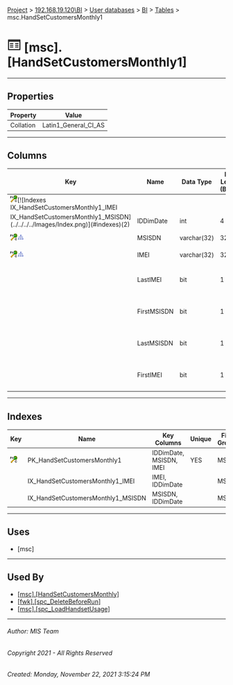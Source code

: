 #### 

[Project](../../../../index.md) > [192.168.19.120\\BI](../../../index.md) > [User databases](../../index.md) > [BI](../index.md) > [Tables](Tables.md) > msc.HandSetCustomersMonthly1

# ![Tables](../../../../Images/Table32.png) [msc].[HandSetCustomersMonthly1]

---

## <a name="#properties"></a>Properties

| Property | Value |
|---|---|
| Collation | Latin1_General_CI_AS |


---

## <a name="#columns"></a>Columns

| Key | Name | Data Type | Max Length (Bytes) | Nullability | Default | Description |
|---|---|---|---|---|---|---|
| [![Cluster Primary Key PK_HandSetCustomersMonthly1: IDDimDate\MSISDN\IMEI](../../../../Images/pkcluster.png)](#indexes)[![Indexes IX_HandSetCustomersMonthly1_IMEI
IX_HandSetCustomersMonthly1_MSISDN](../../../../Images/Index.png)](#indexes)(2) | IDDimDate | int | 4 | NOT NULL |  | _Date ID (see [fwk.DimDate](DimDate.md))_ |
| [![Cluster Primary Key PK_HandSetCustomersMonthly1: IDDimDate\MSISDN\IMEI](../../../../Images/pkcluster.png)](#indexes)[![Indexes IX_HandSetCustomersMonthly1_MSISDN](../../../../Images/Index.png)](#indexes) | MSISDN | varchar(32) | 32 | NOT NULL |  |  |
| [![Cluster Primary Key PK_HandSetCustomersMonthly1: IDDimDate\MSISDN\IMEI](../../../../Images/pkcluster.png)](#indexes)[![Indexes IX_HandSetCustomersMonthly1_IMEI](../../../../Images/Index.png)](#indexes) | IMEI | varchar(32) | 32 | NOT NULL |  |  |
|  | LastIMEI | bit | 1 | NOT NULL | ((0)) | _1 if its the last IMEI used by this MSISDN_ |
|  | FirstMSISDN | bit | 1 | NOT NULL | ((0)) | _1 if its the first MSISDN used by this IMEI_ |
|  | LastMSISDN | bit | 1 | NOT NULL | ((0)) | _1 if its the last MSISDN used by this IMEI_ |
|  | FirstIMEI | bit | 1 | NOT NULL | ((0)) | _1 if its the first IMEI used by this MSISDN_ |


---

## <a name="#indexes"></a>Indexes

| Key | Name | Key Columns | Unique | File Group |
|---|---|---|---|---|
| [![Cluster Primary Key PK_HandSetCustomersMonthly1: IDDimDate\MSISDN\IMEI](../../../../Images/pkcluster.png)](#indexes) | PK_HandSetCustomersMonthly1 | IDDimDate, MSISDN, IMEI | YES | MSC |
|  | IX_HandSetCustomersMonthly1_IMEI | IMEI, IDDimDate |  | MSC |
|  | IX_HandSetCustomersMonthly1_MSISDN | MSISDN, IDDimDate |  | MSC |


---

## <a name="#uses"></a>Uses

* [msc]


---

## <a name="#usedby"></a>Used By

* [[msc].[HandSetCustomersMonthly]](../Views/HandSetCustomersMonthly.md)
* [[fwk].[spc_DeleteBeforeRun]](../Programmability/Stored_Procedures/spc_DeleteBeforeRun.md)
* [[msc].[spc_LoadHandsetUsage]](../Programmability/Stored_Procedures/spc_LoadHandsetUsage.md)


---

###### Author:  MIS Team

###### Copyright 2021 - All Rights Reserved

###### Created: Monday, November 22, 2021 3:15:24 PM

